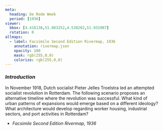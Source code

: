 ```yaml
---
meta:
  heading: De Rode Week
  period: [1936]
viewer:
  bbox: [4.416138,51.883252,4.538202,51.931907]
  rotation: 0
allmaps:
  - label: Facsimile Second Edition Rivermap, 1936
    annotation: rivermap.json
    opacity: 100
    mask: rgb(255,0,0)
    colorize: rgb(255,0,0)
---
```

### _Introduction_

In November 1918, Dutch socialist Pieter Jelles Troelstra led an attempted socialist revolution in Rotterdam. The following scenario proposes an alternative timeline where the revolution was successful. What kind of urban patterns of expansions would emerge based on a different ideology? What architecture would develop regarding worker housing, industrial sectors, and port activities in Rotterdam?


- _Facsimile Second Edition Rivermap, 1936_
